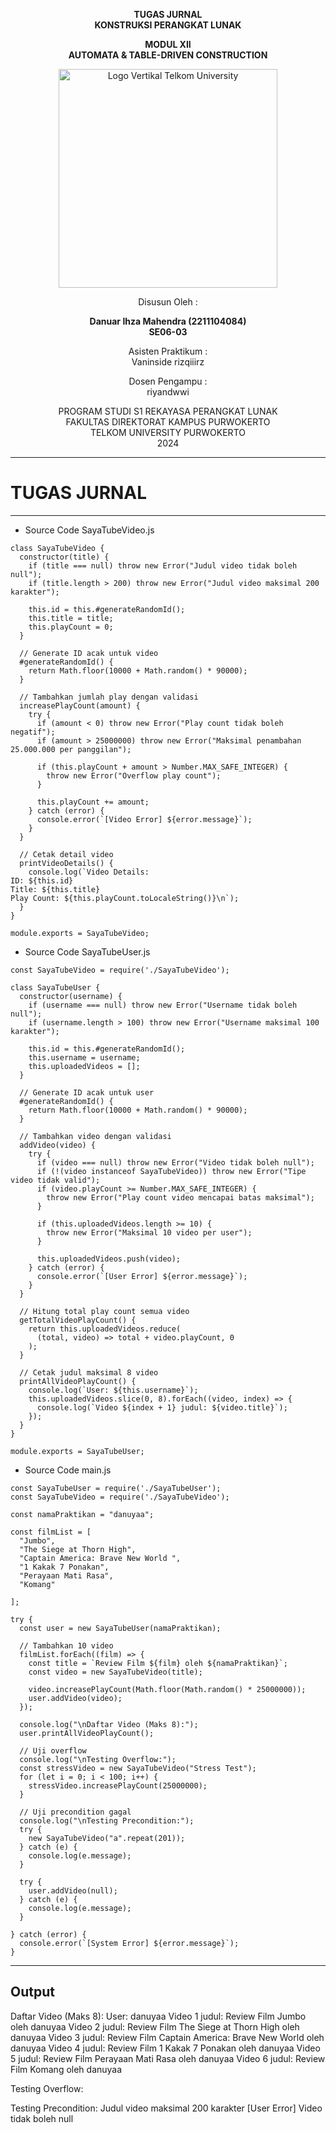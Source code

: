 <div align="center">

**TUGAS JURNAL**  
**KONSTRUKSI PERANGKAT LUNAK**

**MODUL XII**  
**AUTOMATA & TABLE-DRIVEN CONSTRUCTION**

<img src="https://github.com/user-attachments/assets/637271ab-0240-4561-a7a6-04cb1169f636" alt="Logo Vertikal Telkom University" width="350"/>

Disusun Oleh :

**Danuar Ihza Mahendra (2211104084)**  
**SE06-03**

Asisten Praktikum :  
Vaninside
rizqiiirz

Dosen Pengampu :  
riyandwwi

PROGRAM STUDI S1 REKAYASA PERANGKAT LUNAK  
FAKULTAS DIREKTORAT KAMPUS PURWOKERTO  
TELKOM UNIVERSITY PURWOKERTO  
2024

</div>

---

# TUGAS JURNAL
---
- Source Code SayaTubeVideo.js
```
class SayaTubeVideo {
  constructor(title) {
    if (title === null) throw new Error("Judul video tidak boleh null");
    if (title.length > 200) throw new Error("Judul video maksimal 200 karakter");

    this.id = this.#generateRandomId();
    this.title = title;
    this.playCount = 0;
  }

  // Generate ID acak untuk video
  #generateRandomId() {
    return Math.floor(10000 + Math.random() * 90000);
  }

  // Tambahkan jumlah play dengan validasi
  increasePlayCount(amount) {
    try {
      if (amount < 0) throw new Error("Play count tidak boleh negatif");
      if (amount > 25000000) throw new Error("Maksimal penambahan 25.000.000 per panggilan");

      if (this.playCount + amount > Number.MAX_SAFE_INTEGER) {
        throw new Error("Overflow play count");
      }

      this.playCount += amount;
    } catch (error) {
      console.error(`[Video Error] ${error.message}`);
    }
  }

  // Cetak detail video
  printVideoDetails() {
    console.log(`Video Details:
ID: ${this.id}
Title: ${this.title}
Play Count: ${this.playCount.toLocaleString()}\n`);
  }
}

module.exports = SayaTubeVideo;
```

- Source Code SayaTubeUser.js
```
const SayaTubeVideo = require('./SayaTubeVideo');

class SayaTubeUser {
  constructor(username) {
    if (username === null) throw new Error("Username tidak boleh null");
    if (username.length > 100) throw new Error("Username maksimal 100 karakter");

    this.id = this.#generateRandomId();
    this.username = username;
    this.uploadedVideos = [];
  }

  // Generate ID acak untuk user
  #generateRandomId() {
    return Math.floor(10000 + Math.random() * 90000);
  }

  // Tambahkan video dengan validasi
  addVideo(video) {
    try {
      if (video === null) throw new Error("Video tidak boleh null");
      if (!(video instanceof SayaTubeVideo)) throw new Error("Tipe video tidak valid");
      if (video.playCount >= Number.MAX_SAFE_INTEGER) {
        throw new Error("Play count video mencapai batas maksimal");
      }

      if (this.uploadedVideos.length >= 10) {
        throw new Error("Maksimal 10 video per user");
      }

      this.uploadedVideos.push(video);
    } catch (error) {
      console.error(`[User Error] ${error.message}`);
    }
  }

  // Hitung total play count semua video
  getTotalVideoPlayCount() {
    return this.uploadedVideos.reduce(
      (total, video) => total + video.playCount, 0
    );
  }

  // Cetak judul maksimal 8 video
  printAllVideoPlayCount() {
    console.log(`User: ${this.username}`);
    this.uploadedVideos.slice(0, 8).forEach((video, index) => {
      console.log(`Video ${index + 1} judul: ${video.title}`);
    });
  }
}

module.exports = SayaTubeUser;
```

- Source Code main.js
```
const SayaTubeUser = require('./SayaTubeUser');
const SayaTubeVideo = require('./SayaTubeVideo');

const namaPraktikan = "danuyaa";

const filmList = [
  "Jumbo",
  "The Siege at Thorn High",
  "Captain America: Brave New World ",
  "1 Kakak 7 Ponakan",
  "Perayaan Mati Rasa",
  "Komang"

];

try {
  const user = new SayaTubeUser(namaPraktikan);

  // Tambahkan 10 video
  filmList.forEach((film) => {
    const title = `Review Film ${film} oleh ${namaPraktikan}`;
    const video = new SayaTubeVideo(title);

    video.increasePlayCount(Math.floor(Math.random() * 25000000));
    user.addVideo(video);
  });

  console.log("\nDaftar Video (Maks 8):");
  user.printAllVideoPlayCount();

  // Uji overflow
  console.log("\nTesting Overflow:");
  const stressVideo = new SayaTubeVideo("Stress Test");
  for (let i = 0; i < 100; i++) {
    stressVideo.increasePlayCount(25000000);
  }

  // Uji precondition gagal
  console.log("\nTesting Precondition:");
  try {
    new SayaTubeVideo("a".repeat(201));
  } catch (e) {
    console.log(e.message);
  }

  try {
    user.addVideo(null);
  } catch (e) {
    console.log(e.message);
  }

} catch (error) {
  console.error(`[System Error] ${error.message}`);
}
```
---
**Output**
---

Daftar Video (Maks 8):
User: danuyaa
Video 1 judul: Review Film Jumbo oleh danuyaa
Video 2 judul: Review Film The Siege at Thorn High oleh danuyaa
Video 3 judul: Review Film Captain America: Brave New World  oleh danuyaa
Video 4 judul: Review Film 1 Kakak 7 Ponakan oleh danuyaa
Video 5 judul: Review Film Perayaan Mati Rasa oleh danuyaa
Video 6 judul: Review Film Komang oleh danuyaa

Testing Overflow:

Testing Precondition:
Judul video maksimal 200 karakter
[User Error] Video tidak boleh null